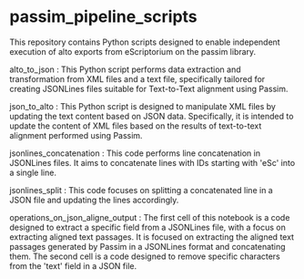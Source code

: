 # passim_pipeline_scripts
This repository contains Python scripts designed to enable independent execution of alto exports from eScriptorium on the passim library.

 alto_to_json :  This Python script performs data extraction and transformation from XML files and a text file, specifically tailored for creating JSONLines files suitable for Text-to-Text alignment using Passim.   
 
 json_to_alto :   This Python script is designed to manipulate XML files by updating the text content based on JSON data. Specifically, it is intended to update the content of XML files based on the results of text-to-text alignment performed using Passim.  
 
 jsonlines_concatenation :  This code performs line concatenation in JSONLines files. It aims to concatenate lines with IDs starting with 'eSc' into a single line.   
 
 jsonlines_split :   This code focuses on splitting a concatenated line in a JSON file and updating the lines accordingly.  
 
 operations_on_json_aligne_output :   The first cell of this notebook is a code designed to extract a specific field from a JSONLines file, with a focus on extracting aligned text passages. It is focused on extracting the aligned text passages generated by Passim in a JSONLines format  and concatenating them.  The second cell is a code designed to remove specific characters from the 'text' field in a JSON file.
